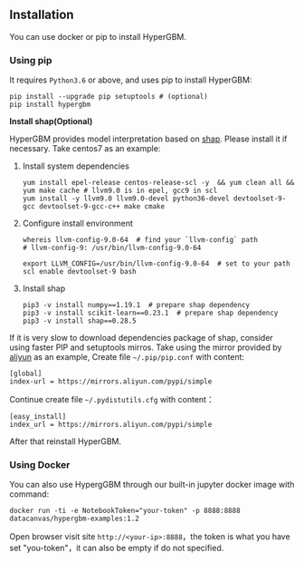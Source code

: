 ## Installation

You can use docker or pip to install HyperGBM.

### Using pip

It requires `Python3.6` or above, and uses pip to install HyperGBM:

```shell script
pip install --upgrade pip setuptools # (optional)
pip install hypergbm
```

**Install shap(Optional)**

HyperGBM provides model interpretation based on [shap](https://github.com/slundberg/shap). Please install it if necessary. Take centos7 as an example:

1. Install system dependencies
    ```shell script
    yum install epel-release centos-release-scl -y  && yum clean all && yum make cache # llvm9.0 is in epel, gcc9 in scl
    yum install -y llvm9.0 llvm9.0-devel python36-devel devtoolset-9-gcc devtoolset-9-gcc-c++ make cmake 
    ```

2. Configure install environment
    ```shell script
    whereis llvm-config-9.0-64  # find your `llvm-config` path
    # llvm-config-9: /usr/bin/llvm-config-9.0-64
    
    export LLVM_CONFIG=/usr/bin/llvm-config-9.0-64  # set to your path
    scl enable devtoolset-9 bash
    ```

3. Install shap
    ```shell script
    pip3 -v install numpy==1.19.1  # prepare shap dependency
    pip3 -v install scikit-learn==0.23.1  # prepare shap dependency
    pip3 -v install shap==0.28.5
    ```

If it is very slow to download dependencies package of shap, consider using faster PIP and setuptools mirros. Take using the mirror provided by [aliyun](http://mirrors.aliyun.com)  as an example, Create file `~/.pip/pip.conf` with content:
```shell script
[global]
index-url = https://mirrors.aliyun.com/pypi/simple
```

Continue create file `~/.pydistutils.cfg` with content：
```shell script
[easy_install]
index_url = https://mirrors.aliyun.com/pypi/simple
```

After that reinstall HyperGBM.

### Using Docker
You can also use HypergGBM through our built-in jupyter docker image with command:
```shell script
docker run -ti -e NotebookToken="your-token" -p 8888:8888 datacanvas/hypergbm-examples:1.2
```

Open browser visit site `http://<your-ip>:8888`，the token is what you have set "you-token"，it can also be empty if do not specified.

